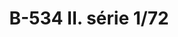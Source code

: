 ---
title: "B-534  II. série 1/72"
price: 1250.00 
desc: "WEEKEND EDITION, B-534  II. série 1/72, razmera: 1/72"
img_path: "/assets/img/7448.jpg"
brand: AMMO
available: true
special_offer: false
new: false
soon: false
cat: "Plasticne-Makete"
subcat: "PM-EDUARD"
subsubcat: ""
sifra: "7448"
---